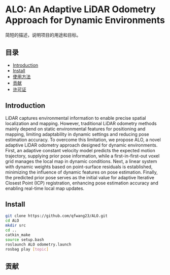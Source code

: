 # ALO: An Adaptive LiDAR Odometry Approach for Dynamic Environments
 
简短的描述，说明项目的用途和目标。
 
## 目录
 
- [Introduction](#Introduction)
- [Install](#Install)
- [使用方法](#使用方法)
- [贡献](#贡献)
- [许可证](#许可证)
 
## Introduction
 
LiDAR captures environmental information to enable precise spatial localization and mapping. However, traditional LiDAR odometry methods mainly depend on static environmental features for positioning and mapping, limiting adaptability in dynamic settings and reducing pose estimation accuracy. To overcome this limitation, we propose ALO, a novel adaptive LiDAR odometry approach designed for dynamic environments. First, an adaptive constant velocity model predicts the expected motion trajectory, supplying prior pose information, while a first-in-first-out voxel grid manages the local map in dynamic conditions. Next, a linear system with dynamic weights based on point-surface residuals is established, minimizing the influence of dynamic features on pose estimation. Finally, the predicted prior pose serves as the initial value for adaptive Iterative Closest Point (ICP) registration, enhancing pose estimation accuracy and enabling real-time local map updates.
 
## Install
 
```bash
git clone https://github.com/qfwang23/ALO.git
cd ALO
mkdir src
cd ..
catkin_make
source setup.bash
roslaunch ALO odometry.launch
rosbag play [topic]
```

## 贡献
